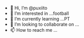 - 👋 Hi, I’m @puxiito
- 👀 I’m interested in ...football
- 🌱 I’m currently learning ...PT
- 💞️ I’m looking to collaborate on ...
- 📫 How to reach me ...

<!---
puxiito/puxiito is a ✨ special ✨ repository because its `README.md` (this file) appears on your GitHub profile.
You can click the Preview link to take a look at your changes.
--->

